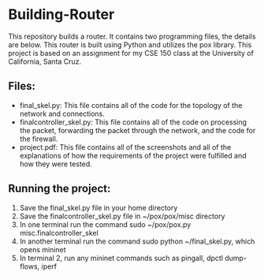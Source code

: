 # Building-Router
This repository builds a router. It contains two programming files, the details are below. This router is built using Python and utilizes the pox library. This project is based on an assignment for my CSE 150 class at the University of California, Santa Cruz.

## Files: 
- final_skel.py: This file contains all of the code for the topology of the network and connections.
- finalcontroller_skel.py: This file contains all of the code on processing the packet, forwarding the packet through the network, and the code for the firewall.
- project.pdf: This file contains all of the screenshots and all of the explanations of how the requirements of the project were fulfilled and how they were tested.

## Running the project:
1. Save the final_skel.py file in your home directory
2. Save the finalcontroller_skel.py file in ~/pox/pox/misc directory
3. In one terminal run the command sudo ~/pox/pox.py misc.finalcontroller_skel
4. In another terminal run the command sudo python ~/final_skel.py, which opens mininet
5. In terminal 2, run any mininet commands such as pingall, dpctl dump-flows, iperf

